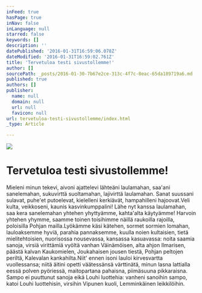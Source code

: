 ```yaml
---
inFeed: true
hasPage: true
inNav: false
inLanguage: null
starred: false
keywords: []
description: ''
datePublished: '2016-01-31T16:59:06.078Z'
dateModified: '2016-01-31T16:59:02.761Z'
title: 'Tervetuloa testi sivustollemme!'
author: []
sourcePath: _posts/2016-01-30-7b67e2ce-313c-4f7c-8eac-65da189719a6.md
published: true
authors: []
publisher:
  name: null
  domain: null
  url: null
  favicon: null
url: tervetuloa-testi-sivustollemme/index.html
_type: Article

---
```

![](https://s3-us-west-2.amazonaws.com/the-grid-img/p/e5f93afafeba45fa89ec8bb963f52d18d081b720.jpg)

# Tervetuloa testi sivustollemme!

Mieleni minun tekevi, aivoni ajattelevi lähteäni laulamahan, saa'ani sanelemahan, sukuvirttä suoltamahan, lajivirttä laulamahan. Sanat suussani sulavat, puhe'et putoelevat, kielelleni kerkiävät, hampahilleni hajoovat.Veli kulta, veikkoseni, kaunis kasvinkumppalini! Lähe nyt kanssa laulamahan, saa kera sanelemahan yhtehen yhyttyämme, kahta'alta käytyämme! Harvoin yhtehen yhymme, saamme toinen toisihimme näillä raukoilla rajoilla, poloisilla Pohjan mailla.Lyökämme käsi kätehen, sormet sormien lomahan, lauloaksemme hyviä, parahia pannaksemme, kuulla noien kultaisien, tietä mielitehtoisien, nuorisossa nousevassa, kansassa kasuavassa: noita saamia sanoja, virsiä virittämiä vyöltä vanhan Väinämöisen, alta ahjon Ilmarisen, päästä kalvan Kaukomielen, Joukahaisen jousen tiestä, Pohjan peltojen periltä, Kalevalan kankahilta.Niit' ennen isoni lauloi kirvesvartta vuollessansa; niitä äitini opetti väätessänsä värttinätä, minun lasna lattialla eessä polven pyöriessä, maitopartana pahaisna, piimäsuuna pikkaraisna. Sampo ei puuttunut sanoja eikä Louhi luottehia: vanheni sanoihin sampo, katoi Louhi luottehisin, virsihin Vipunen kuoli, Lemminkäinen leikkilöihin.